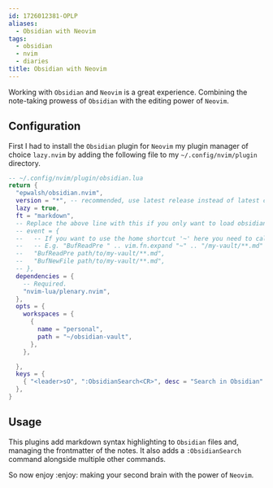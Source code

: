 ```yaml
---
id: 1726012381-OPLP
aliases:
  - Obsidian with Neovim
tags:
  - obsidian
  - nvim
  - diaries
title: Obsidian with Neovim
---
```


Working with `Obsidian` and `Neovim` is a great experience.
Combining the note-taking prowess of `Obsidian` with the editing power
of `Neovim`.

## Configuration

First I had to install the `Obsidian` plugin for `Neovim` my plugin manager of
choice `lazy.nvim` by adding the following file to my `~/.config/nvim/plugin`
directory.

```lua
-- ~/.config/nvim/plugin/obsidian.lua
return {
  "epwalsh/obsidian.nvim",
  version = "*", -- recommended, use latest release instead of latest commit
  lazy = true,
  ft = "markdown",
  -- Replace the above line with this if you only want to load obsidian.nvim for markdown files in your vault:
  -- event = {
  --   -- If you want to use the home shortcut '~' here you need to call 'vim.fn.expand'.
  --   -- E.g. "BufReadPre " .. vim.fn.expand "~" .. "/my-vault/**.md"
  --   "BufReadPre path/to/my-vault/**.md",
  --   "BufNewFile path/to/my-vault/**.md",
  -- },
  dependencies = {
    -- Required.
    "nvim-lua/plenary.nvim",
  },
  opts = {
    workspaces = {
      {
        name = "personal",
        path = "~/obsidian-vault",
      },
    },

  },
  keys = {
    { "<leader>sO", ":ObsidianSearch<CR>", desc = "Search in Obsidian" },
  },
}
```

## Usage

This plugins add markdown syntax highlighting to `Obsidian` files and,
managing the frontmatter of the notes. It also adds a `:ObsidianSearch`
command alongside multiple other commands.

So now enjoy :enjoy: making your second brain with the power of `Neovim`.
